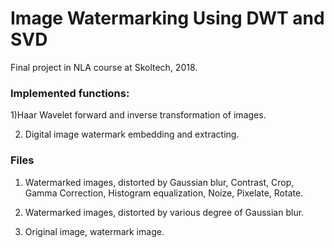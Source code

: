 # Image Watermarking Using DWT and SVD

Final project in NLA course at Skoltech, 2018.

### Implemented functions: 


1)Haar Wavelet forward and inverse transformation of images.

2) Digital image watermark embedding and extracting. 


### Files


1) Watermarked images, distorted by Gaussian blur, Contrast, Crop, Gamma Correction, Histogram equalization, Noize, Pixelate, Rotate.

2) Watermarked images, distorted by various degree of Gaussian blur.

3) Original image, watermark image.

